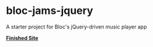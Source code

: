 # bloc-jams-jquery
A starter project for Bloc's jQuery-driven music player app

[**Finished Site**](https://bloc-jams-007.netlify.com/)
